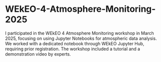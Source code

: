 # WEkEO-4-Atmosphere-Monitoring-2025
I participated in the WEkEO 4 Atmosphere Monitoring workshop in March 2025, focusing on using Jupyter Notebooks for atmospheric data analysis. We worked with a dedicated notebook through WEkEO Jupyter Hub, requiring prior registration. The workshop included a tutorial and a demonstration video by experts.

